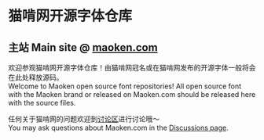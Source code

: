 # 猫啃网开源字体仓库

## 主站 Main site @ [maoken.com](https://maoken.com)

欢迎参观猫啃网开源字体仓库！由猫啃网冠名或在猫啃网发布的开源字体一般将会在此处释放源码。  
Welcome to Maoken open source font repositories! All open source font with the Maoken brand or released on Maoken.com should be released here with the source files.

任何关于猫啃网的问题欢迎到[讨论区](https://github.com/orgs/maoken-fonts/discussions)进行讨论哦～  
You may ask questions about Maoken.com in the [Discussions page](https://github.com/orgs/maoken-fonts/discussions).
